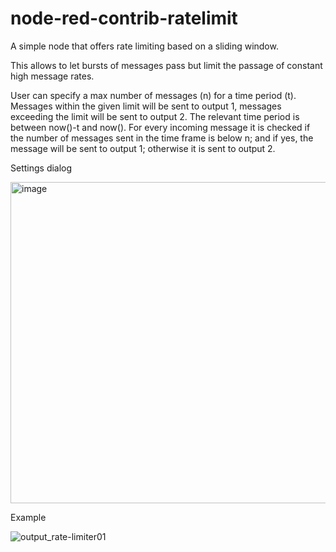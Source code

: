 # node-red-contrib-ratelimit
A simple node that offers rate limiting based on a sliding window.

This allows to let bursts of messages pass but limit the passage of constant high message rates.

User can specify a max number of messages (n) for a time period (t).
Messages within the given limit will be sent to output 1, messages exceeding the limit will be sent to output 2.
The relevant time period is between now()-t and now().
For every incoming message it is checked if the number of messages sent in the time frame is below n; and if yes, the message will be sent to output 1; otherwise it is sent to output 2.

Settings dialog

<img width="514" alt="image" src="https://user-images.githubusercontent.com/44269764/225149015-140dd9b2-ccfa-4e42-b1c0-ed1922317599.png">

Example

![output_rate-limiter01](https://user-images.githubusercontent.com/44269764/225151405-70633686-777a-4feb-a8ae-2521ec78e505.gif)
